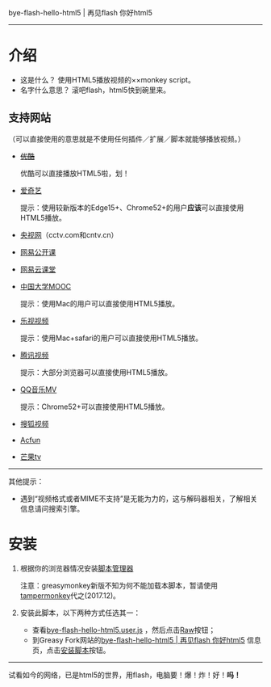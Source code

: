 bye-flash-hello-html5 | 再见flash 你好html5

---

# 介绍

- 这是什么？
  使用HTML5播放视频的××monkey script。
- 名字什么意思？
  滚吧flash，html5快到碗里来。


## 支持网站

（可以直接使用的意思就是不使用任何插件／扩展／脚本就能够播放视频。）

- ~~[优酷](http://youku.com)~~

  优酷可以直接播放HTML5啦，划！

- [爱奇艺](http://iqiyi.com)

  提示：使用较新版本的Edge15+、Chrome52+的用户**应该**可以直接使用HTML5播放。

- [央视网](http://cctv.com)（cctv.com和cntv.cn）

- [网易公开课](http://open.163.com)

- [网易云课堂](http://study.163.com)

- [中国大学MOOC](http://icourse163.org)

  提示：使用Mac的用户可以直接使用HTML5播放。

- [乐视视频](http://le.com)

  提示：使用Mac+safari的用户可以直接使用HTML5播放。

- [腾讯视频](https://v.qq.com)

  提示：大部分浏览器可以直接使用HTML5播放。

- [QQ音乐MV](https://y.qq.com/portal/mv_lib.html)

  提示：Chrome52+可以直接使用HTML5播放。

- [搜狐视频](https://tv.sohu.com/)

- [Acfun](http://acfun.cn)

- [芒果tv](https://www.mgtv.com/)

---

其他提示：

- 遇到“视频格式或者MIME不支持”是无能为力的，这与解码器相关，了解相关信息请问搜索引擎。

# 安装

1. 根据你的浏览器情况安装[脚本管理器](https://greasyfork.org/zh-CN)

   注意：greasymonkey新版不知为何不能加载本脚本，暂请使用[tampermonkey](https://tampermonkey.net/)代之(2017.12)。

2. 安装此脚本，以下两种方式任选其一：
   - 查看[bye-flash-hello-html5.user.js](https://github.com/levinit/bye-flash-hello-html5/blob/master/bye-flash-hello-html5.user.js) ，然后点击[Raw](https://github.com/levinit/bye-flash-hello-html5/raw/master/bye-flash-hello-html5.user.js)按钮；
   - 到Greasy Fork网站的[bye-flash-hello-html5 | 再见flash 你好html5](https://greasyfork.org/zh-CN/scripts/30879-bye-flash-hello-html5-%E5%86%8D%E8%A7%81flash-%E4%BD%A0%E5%A5%BDhtml5) 信息页，点击[安装脚本](https://greasyfork.org/scripts/30879-bye-flash-hello-html5-%E5%86%8D%E8%A7%81flash-%E4%BD%A0%E5%A5%BDhtml5/code/bye-flash-hello-html5%20%7C%20%E5%86%8D%E8%A7%81flash%20%E4%BD%A0%E5%A5%BDhtml5.user.js)按钮。

---

试看如今的网络，已是html5的世界，用flash，电脑要！爆！炸！好！**吗！**